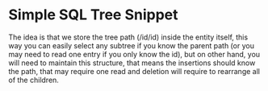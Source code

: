 # Simple SQL Tree Snippet

The idea is that we store the tree path (/id/id) inside the entity itself, this way you can easily select any subtree if you know the parent path (or you may need to read one entry if you only know the id), but on other hand, you will need to maintain this structure, that means the insertions should know the path, that may require one read and deletion will require to rearrange all of the children.